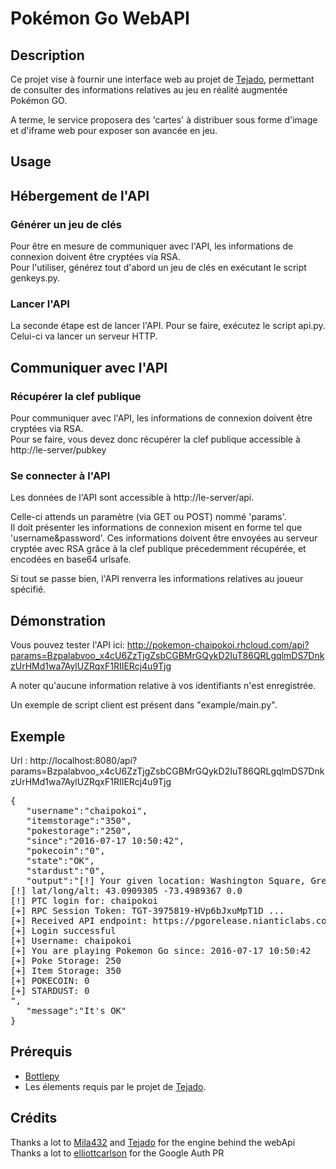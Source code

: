 # Pokémon Go WebAPI

## Description 

Ce projet vise à fournir une interface web au projet de [Tejado](https://github.com/tejado/pokemongo-api-demo), permettant de consulter des informations relatives 
au jeu en réalité augmentée Pokémon GO. 

A terme, le service proposera des 'cartes' à distribuer sous forme d'image et d'iframe web pour exposer son avancée en jeu. 

## Usage 

## Hébergement de l'API

### Générer un jeu de clés

Pour être en mesure de communiquer avec l'API, les informations de connexion doivent être cryptées via RSA.  
Pour l'utiliser, générez tout d'abord un jeu de clés en exécutant le script genkeys.py.

### Lancer l'API

La seconde étape est de lancer l'API. Pour se faire, exécutez le script api.py. Celui-ci va lancer un serveur HTTP.

## Communiquer avec l'API

### Récupérer la clef publique 

Pour communiquer avec l'API, les informations de connexion doivent être cryptées via RSA.  
Pour se faire, vous devez donc récupérer la clef publique accessible à http://le-server/pubkey

### Se connecter à l'API

Les données de l'API sont accessible à http://le-server/api. 

Celle-ci attends un paramètre (via GET ou POST) nommé 'params'.  
Il doit présenter les informations de connexion misent en forme tel que 'username&password'.
Ces informations doivent être envoyées au serveur cryptée avec RSA grâce à la clef publique précedemment récupérée, et encodées en base64 urlsafe. 

Si tout se passe bien, l'API renverra les informations relatives au joueur spécifié. 

## Démonstration 

Vous pouvez tester l'API ici: http://pokemon-chaipokoi.rhcloud.com/api?params=Bzpalabvoo_x4cU6ZzTjgZsbCGBMrGQykD2IuT86QRLgqlmDS7DnkzUrHMd1wa7AylUZRqxF1RIIERcj4u9Tjg

A noter qu'aucune information relative à vos identifiants n'est enregistrée. 

Un exemple de script client est présent dans "example/main.py". 

## Exemple 

Url : http://localhost:8080/api?params=Bzpalabvoo_x4cU6ZzTjgZsbCGBMrGQykD2IuT86QRLgqlmDS7DnkzUrHMd1wa7AylUZRqxF1RIIERcj4u9Tjg

<pre>
{
   "username":"chaipokoi",
   "itemstorage":"350",
   "pokestorage":"250",
   "since":"2016-07-17 10:50:42",
   "pokecoin":"0",
   "state":"OK",
   "stardust":"0",
   "output":"[!] Your given location: Washington Square, Greenwich, NY 12834, USA<br>[!] lat/long/alt: 43.0909305 -73.4989367 0.0<br>[!] PTC login for: chaipokoi<br>[+] RPC Session Token: TGT-3975819-HVp6bJxuMpT1D ...<br>[+] Received API endpoint: https://pgorelease.nianticlabs.com/plfe/62/rpc<br>[+] Login successful<br>[+] Username: chaipokoi<br>[+] You are playing Pokemon Go since: 2016-07-17 10:50:42<br>[+] Poke Storage: 250<br>[+] Item Storage: 350<br>[+] POKECOIN: 0<br>[+] STARDUST: 0<br>",
   "message":"It's OK"
}
</pre>

## Prérequis

- [Bottlepy](http://bottlepy.org)
- Les élements requis par le projet de [Tejado](https://github.com/tejado).  

## Crédits 

Thanks a lot to [Mila432](https://github.com/Mila432/Pokemon_Go_API) and [Tejado](https://github.com/tejado) for the engine behind the webApi  
Thanks a lot to [elliottcarlson](https://github.com/elliottcarlson) for the Google Auth PR  
